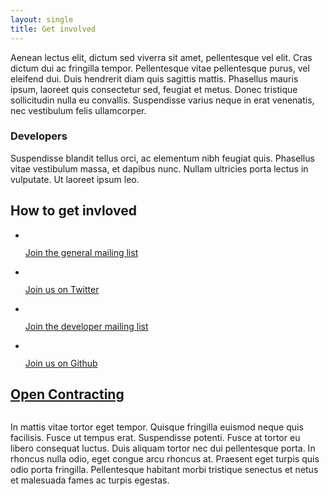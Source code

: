 ```yaml
---
layout: single
title: Get involved
---
```


<div class="left-right">
	<div class="left">
		<p>Aenean lectus elit, dictum sed viverra sit amet, pellentesque vel elit. Cras dictum dui ac fringilla tempor. Pellentesque vitae pellentesque purus, vel eleifend dui. Duis hendrerit diam quis sagittis mattis. Phasellus mauris ipsum, laoreet quis consectetur sed, feugiat et metus. Donec tristique sollicitudin nulla eu convallis. Suspendisse varius neque in erat venenatis, nec vestibulum felis ullamcorper.</p>
		<h3>Developers</h3>
		<p>Suspendisse blandit tellus orci, ac elementum nibh feugiat quis. Phasellus vitae vestibulum massa, et dapibus nunc. Nullam ultricies porta lectus in vulputate. Ut laoreet ipsum leo.</p>
	</div>
	<div class="right">
		<h2 class="visually-hidden">How to get invloved</h2>
		<ul class="get-involved">
			<li>
				<img src="{{site.baseurl}}assets/design/icon_news.png" alt="" />
				<p><a href="https://groups.google.com/a/webfoundation.org/forum/#!forum/public-ocds" class="button-shaped">Join the general mailing list</a></p>
			</li>
			<li>
				<img src="{{site.baseurl}}assets/design/icon_twitter.png" alt="" />
				<p><a href="https://twitter.com/ocdata" class="button-shaped">Join us on Twitter</a></p>
			</li>
			<li>
				<img src="{{site.baseurl}}assets/design/icon_dev_news.png" alt="" />
				<p><a href="https://groups.google.com/a/webfoundation.org/forum/#!forum/public-ocds-dev" class="button-shaped">Join the developer mailing list</a></p>
			</li>
			<li>
				<img src="{{site.baseurl}}assets/design/icon_github.png" alt="" />
				<p><a href="https://github.com/open-contracting" class="button-shaped"> Join us on Github</a></p>
			</li>
		</ul>
	</div>
</div>
<h2 class="visually-hidden"><a href="http://www.open-contracting.org/">Open Contracting</a></h2>
<img id="open-logo" src="{{site.baseurl}}assets/design/open_logo.png" alt="">
<p>In mattis vitae tortor eget tempor. Quisque fringilla euismod neque quis facilisis. Fusce ut tempus erat. Suspendisse potenti. Fusce at tortor eu libero consequat luctus. Duis aliquam tortor nec dui pellentesque porta. In rhoncus nulla odio, eget congue arcu rhoncus at. Praesent eget turpis quis odio porta fringilla. Pellentesque habitant morbi tristique senectus et netus et malesuada fames ac turpis egestas.</p>
